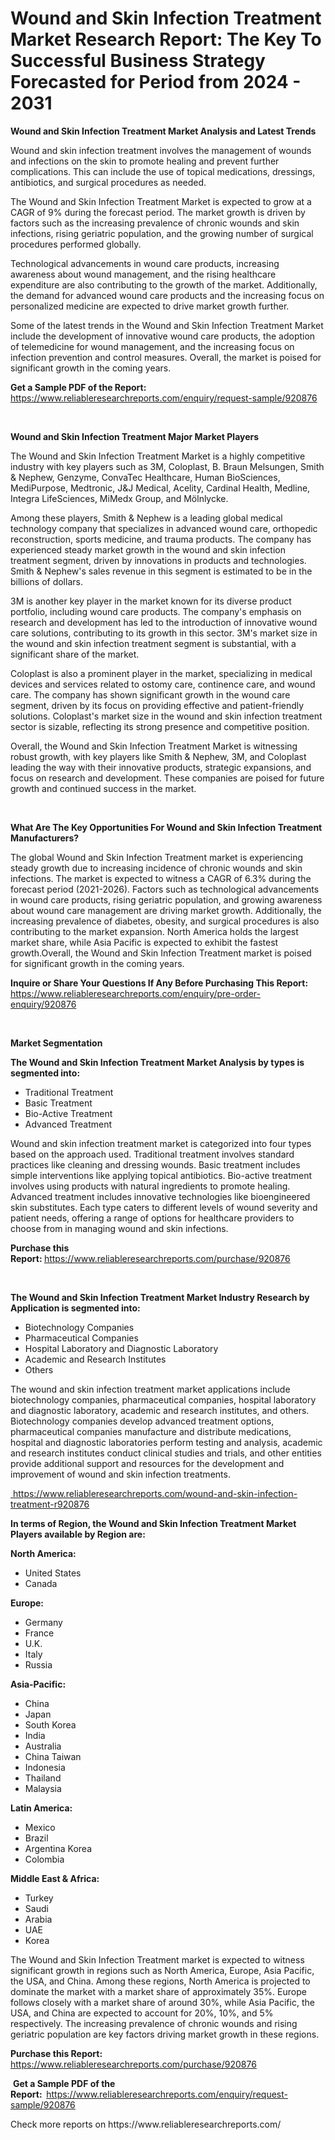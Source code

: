 <p><h1>Wound and Skin Infection Treatment Market Research Report: The Key To Successful Business Strategy Forecasted for Period from 2024 - 2031</h1></p><p><strong>Wound and Skin Infection Treatment Market Analysis and Latest Trends</strong></p>
<p><p>Wound and skin infection treatment involves the management of wounds and infections on the skin to promote healing and prevent further complications. This can include the use of topical medications, dressings, antibiotics, and surgical procedures as needed.</p><p>The Wound and Skin Infection Treatment Market is expected to grow at a CAGR of 9% during the forecast period. The market growth is driven by factors such as the increasing prevalence of chronic wounds and skin infections, rising geriatric population, and the growing number of surgical procedures performed globally.</p><p>Technological advancements in wound care products, increasing awareness about wound management, and the rising healthcare expenditure are also contributing to the growth of the market. Additionally, the demand for advanced wound care products and the increasing focus on personalized medicine are expected to drive market growth further.</p><p>Some of the latest trends in the Wound and Skin Infection Treatment Market include the development of innovative wound care products, the adoption of telemedicine for wound management, and the increasing focus on infection prevention and control measures. Overall, the market is poised for significant growth in the coming years.</p></p>
<p><strong>Get a Sample PDF of the Report:&nbsp;</strong> <a href="https://www.reliableresearchreports.com/enquiry/request-sample/920876">https://www.reliableresearchreports.com/enquiry/request-sample/920876</a></p>
<p>&nbsp;</p>
<p><strong>Wound and Skin Infection Treatment Major Market Players</strong></p>
<p><p>The Wound and Skin Infection Treatment Market is a highly competitive industry with key players such as 3M, Coloplast, B. Braun Melsungen, Smith & Nephew, Genzyme, ConvaTec Healthcare, Human BioSciences, MediPurpose, Medtronic, J&J Medical, Acelity, Cardinal Health, Medline, Integra LifeSciences, MiMedx Group, and Mölnlycke.</p><p>Among these players, Smith & Nephew is a leading global medical technology company that specializes in advanced wound care, orthopedic reconstruction, sports medicine, and trauma products. The company has experienced steady market growth in the wound and skin infection treatment segment, driven by innovations in products and technologies. Smith & Nephew's sales revenue in this segment is estimated to be in the billions of dollars.</p><p>3M is another key player in the market known for its diverse product portfolio, including wound care products. The company's emphasis on research and development has led to the introduction of innovative wound care solutions, contributing to its growth in this sector. 3M's market size in the wound and skin infection treatment segment is substantial, with a significant share of the market.</p><p>Coloplast is also a prominent player in the market, specializing in medical devices and services related to ostomy care, continence care, and wound care. The company has shown significant growth in the wound care segment, driven by its focus on providing effective and patient-friendly solutions. Coloplast's market size in the wound and skin infection treatment sector is sizable, reflecting its strong presence and competitive position.</p><p>Overall, the Wound and Skin Infection Treatment Market is witnessing robust growth, with key players like Smith & Nephew, 3M, and Coloplast leading the way with their innovative products, strategic expansions, and focus on research and development. These companies are poised for future growth and continued success in the market.</p></p>
<p>&nbsp;</p>
<p><strong>What Are The Key Opportunities For Wound and Skin Infection Treatment Manufacturers?</strong></p>
<p><p>The global Wound and Skin Infection Treatment market is experiencing steady growth due to increasing incidence of chronic wounds and skin infections. The market is expected to witness a CAGR of 6.3% during the forecast period (2021-2026). Factors such as technological advancements in wound care products, rising geriatric population, and growing awareness about wound care management are driving market growth. Additionally, the increasing prevalence of diabetes, obesity, and surgical procedures is also contributing to the market expansion. North America holds the largest market share, while Asia Pacific is expected to exhibit the fastest growth.Overall, the Wound and Skin Infection Treatment market is poised for significant growth in the coming years.</p></p>
<p><strong>Inquire or Share Your Questions If Any Before Purchasing This Report:</strong> <a href="https://www.reliableresearchreports.com/enquiry/pre-order-enquiry/920876">https://www.reliableresearchreports.com/enquiry/pre-order-enquiry/920876</a></p>
<p>&nbsp;</p>
<p><strong>Market Segmentation</strong></p>
<p><strong>The Wound and Skin Infection Treatment Market Analysis by types is segmented into:</strong></p>
<p><ul><li>Traditional Treatment</li><li>Basic Treatment</li><li>Bio-Active Treatment</li><li>Advanced Treatment</li></ul></p>
<p><p>Wound and skin infection treatment market is categorized into four types based on the approach used. Traditional treatment involves standard practices like cleaning and dressing wounds. Basic treatment includes simple interventions like applying topical antibiotics. Bio-active treatment involves using products with natural ingredients to promote healing. Advanced treatment includes innovative technologies like bioengineered skin substitutes. Each type caters to different levels of wound severity and patient needs, offering a range of options for healthcare providers to choose from in managing wound and skin infections.</p></p>
<p><strong>Purchase this Report:&nbsp;</strong><a href="https://www.reliableresearchreports.com/purchase/920876">https://www.reliableresearchreports.com/purchase/920876</a></p>
<p>&nbsp;</p>
<p><strong>The Wound and Skin Infection Treatment Market Industry Research by Application is segmented into:</strong></p>
<p><ul><li>Biotechnology Companies</li><li>Pharmaceutical Companies</li><li>Hospital Laboratory and Diagnostic Laboratory</li><li>Academic and Research Institutes</li><li>Others</li></ul></p>
<p><p>The wound and skin infection treatment market applications include biotechnology companies, pharmaceutical companies, hospital laboratory and diagnostic laboratory, academic and research institutes, and others. Biotechnology companies develop advanced treatment options, pharmaceutical companies manufacture and distribute medications, hospital and diagnostic laboratories perform testing and analysis, academic and research institutes conduct clinical studies and trials, and other entities provide additional support and resources for the development and improvement of wound and skin infection treatments.</p></p>
<p><a href="https://www.reliableresearchreports.com/wound-and-skin-infection-treatment-r920876">&nbsp;https://www.reliableresearchreports.com/wound-and-skin-infection-treatment-r920876</a></p>
<p><strong>In terms of Region, the Wound and Skin Infection Treatment Market Players available by Region are:</strong></p>
<p>
    <p> <strong> North America: </strong>
        <ul>
            <li>United States</li>
            <li>Canada</li>
        </ul>
        </p> 
    <p> <strong> Europe: </strong>
        <ul>
            <li>Germany</li>
            <li>France</li>
            <li>U.K.</li>
            <li>Italy</li>
            <li>Russia</li>
        </ul>
        </p> 
    <p> <strong> Asia-Pacific: </strong>
        <ul>
            <li>China</li>
            <li>Japan</li>
            <li>South Korea</li>
            <li>India</li>
            <li>Australia</li>
            <li>China Taiwan</li>
            <li>Indonesia</li>
            <li>Thailand</li>
            <li>Malaysia</li>
        </ul>
        </p> 
    <p> <strong> Latin America: </strong>
        <ul>
            <li>Mexico</li>
            <li>Brazil</li>
            <li>Argentina Korea</li>
            <li>Colombia</li>
        </ul>
        </p> 
    <p> <strong> Middle East & Africa: </strong>
        <ul>
            <li>Turkey</li>
            <li>Saudi</li>
            <li>Arabia</li>
            <li>UAE</li>
            <li>Korea</li>
        </ul>
    </p>
    </p>
<p><p>The Wound and Skin Infection Treatment market is expected to witness significant growth in regions such as North America, Europe, Asia Pacific, the USA, and China. Among these regions, North America is projected to dominate the market with a market share of approximately 35%. Europe follows closely with a market share of around 30%, while Asia Pacific, the USA, and China are expected to account for 20%, 10%, and 5% respectively. The increasing prevalence of chronic wounds and rising geriatric population are key factors driving market growth in these regions.</p></p>
<p><strong>Purchase this Report: </strong><a href="https://www.reliableresearchreports.com/purchase/920876">https://www.reliableresearchreports.com/purchase/920876</a></p>
<p>&nbsp;<strong>Get a Sample PDF of the Report:&nbsp;&nbsp;</strong><a href="https://www.reliableresearchreports.com/enquiry/request-sample/920876">https://www.reliableresearchreports.com/enquiry/request-sample/920876</a></p>
<p><strong></strong></p>
<p>Check more reports on https://www.reliableresearchreports.com/</p>